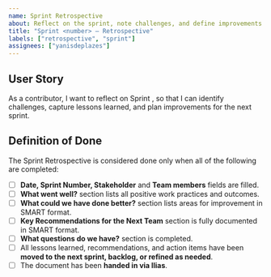 ```yaml
---
name: Sprint Retrospective
about: Reflect on the sprint, note challenges, and define improvements.
title: "Sprint <number> – Retrospective"
labels: ["retrospective", "sprint"]
assignees: ["yanisdeplazes"]
---
```


## User Story

As a contributor, I want to reflect on Sprint <number>, so that I can identify challenges, capture lessons learned, and plan improvements for the next sprint.

## Definition of Done

The Sprint Retrospective is considered done only when all of the following are completed:

- [ ] **Date, Sprint Number, Stakeholder** and **Team members** fields are filled.
- [ ] **What went well?** section lists all positive work practices and outcomes.
- [ ] **What could we have done better?** section lists areas for improvement in SMART format.
- [ ] **Key Recommendations for the Next Team** section is fully documented in SMART format.
- [ ] **What questions do we have?** section is completed.
- [ ] All lessons learned, recommendations, and action items have been **moved to the next sprint, backlog, or refined as needed**.
- [ ] The document has been **handed in via Ilias**.

